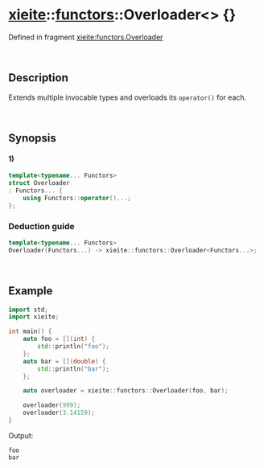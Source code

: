 # [xieite](../../xieite.md)\:\:[functors](../../functors.md)\:\:Overloader\<\> \{\}
Defined in fragment [xieite:functors.Overloader](../../../src/functors/overloader.cpp)

&nbsp;

## Description
Extends multiple invocable types and overloads its `operator()` for each.

&nbsp;

## Synopsis
#### 1)
```cpp
template<typename... Functors>
struct Overloader
: Functors... {
    using Functors::operator()...;
};
```

### Deduction guide
```cpp
template<typename... Functors>
Overloader(Functors...) -> xieite::functors::Overloader<Functors...>;
```

&nbsp;

## Example
```cpp
import std;
import xieite;

int main() {
    auto foo = [](int) {
        std::println("foo");
    };
    auto bar = [](double) {
        std::println("bar");
    };

    auto overloader = xieite::functors::Overloader(foo, bar);

    overloader(999);
    overloader(3.14159);
}
```
Output:
```
foo
bar
```
